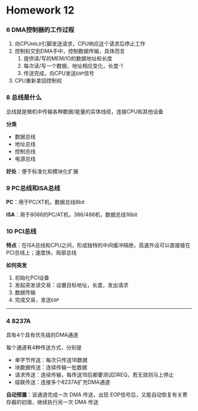# Homework 12

### 6 DMA控制器的工作过程

1. 向CPU`HOLD`引脚发送请求，CPU响应这个请求后停止工作
2. 控制权交到DMA手中，控制数据传输，具体而言
   1. 提供读/写的MEM/IO的数据地址和长度
   2. 每次读/写一个数据，地址相应变化，长度-1
   3. 传送完成，向CPU发送`EOP`信号
3. CPU重新拿回控制权



### 8 总线是什么

总线就是微机中传输各种数据/能量的实体线缆，连接CPU和其他设备



**分类**

* 数据总线
* 地址总线
* 控制总线
* 电源总线



**好处**：便于标准化和模块化扩展



### 9 PC总线和ISA总线

**PC**：用于PC/XT机，数据总线8bit

**ISA**：用于8086的PC/AT机，386/486机，数据总线16bit



### 10 PCI总线

**特点**：在ISA总线和CPU之间，形成独特的中间缓冲隔绝，高速外设可以直接接在PCI总线上；速度快，局部总线

**如何突发**

1. 初始化PCI设备
2. 发起突发读交易：设置目标地址，长度，发出请求
3. 数据传输
4. 完成交易，发送`EOP`



---

### 4 8237A

具有4个具有优先级的DMA通道

每个通道有4种传送方式，分别是

* 单字节传送：每次只传送1B数据
* 块数据传送：连续传输一批数据
* 请求传送：连续传输，每传送1B后都要测试DREQ，若无效则马上停止
* 级联传送：连接多个8237A扩充DMA通道

**自动预置**：该通道完成一次 DMA 传送，出现 EOP信号后，又能自动恢复有关寄存器的初值，继续执行另一次 DMA 传送



